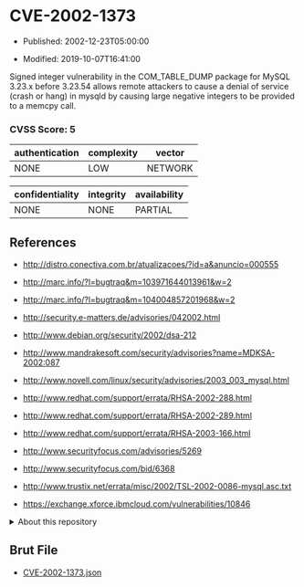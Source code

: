 # CVE-2002-1373

- Published: 2002-12-23T05:00:00

- Modified: 2019-10-07T16:41:00

Signed integer vulnerability in the COM_TABLE_DUMP package for MySQL 3.23.x before 3.23.54 allows remote attackers to cause a denial of service (crash or hang) in mysqld by causing large negative integers to be provided to a memcpy call.

### CVSS Score: **5**

| authentication | complexity | vector |
| --- | --- | --- |
| NONE | LOW | NETWORK |

| confidentiality | integrity | availability |
| --- | --- | --- |
| NONE | NONE | PARTIAL |

## References

* http://distro.conectiva.com.br/atualizacoes/?id=a&anuncio=000555

* http://marc.info/?l=bugtraq&m=103971644013961&w=2

* http://marc.info/?l=bugtraq&m=104004857201968&w=2

* http://security.e-matters.de/advisories/042002.html

* http://www.debian.org/security/2002/dsa-212

* http://www.mandrakesoft.com/security/advisories?name=MDKSA-2002:087

* http://www.novell.com/linux/security/advisories/2003_003_mysql.html

* http://www.redhat.com/support/errata/RHSA-2002-288.html

* http://www.redhat.com/support/errata/RHSA-2002-289.html

* http://www.redhat.com/support/errata/RHSA-2003-166.html

* http://www.securityfocus.com/advisories/5269

* http://www.securityfocus.com/bid/6368

* http://www.trustix.net/errata/misc/2002/TSL-2002-0086-mysql.asc.txt

* https://exchange.xforce.ibmcloud.com/vulnerabilities/10846

<details>
<summary>About this repository</summary> 

  This repository is part of the project [Live Hack CVE](https://github.com/Live-Hack-CVE). Main website can be found [www.live-hack.org](https://www.live-hack.org) 
  
  Made by [Sn0wAlice](https://github.com/Sn0wAlice) for the people that care about security and need to have a feed of the latest CVEs. Hope you enjoy it, don't forget to star the repo and follow me on [Twitter](https://twitter.com/Sn0wAlice) and [Github](https://github.com/Sn0wAlice). And that is my [personnal website](https://www.alice-snow.me/)

  - [Home Page](https://github.com/Live-Hack-CVE)
  - [Framework](https://github.com/Live-Hack-CVE/cve-framework)
  - [CVE database](https://github.com/Live-Hack-CVE/full_database)
  - [Changelog](https://github.com/Live-Hack-CVE/Changelog)
</details>

## Brut File

* [CVE-2002-1373.json](https://raw.githubusercontent.com/Live-Hack-CVE/full_database/main/cves/2002/CVE-2002-1373.json)

